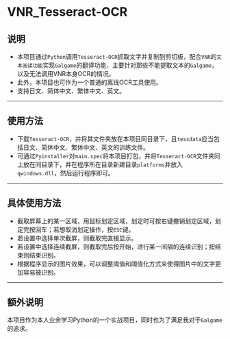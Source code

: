#  VNR_Tesseract-OCR

## 说明

- 本项目通过`Python`调用`Tesseract-OCR`抓取文字并复制到剪切板，配合`VNR`的`文本阅读功能`实现`Galgame`的翻译功能，主要针对那些不能提取文本的`Galgame`，以及无法调用VNR本身OCR的情况。
- 此外，本项目也可作为一个普通的离线OCR工具使用。
- 支持日文、简体中文、繁体中文、英文。

---

## 使用方法

-  下载`Tesseract-OCR`，并将其文件夹放在本项目同目录下，且`tessdata`应当包括日文、简体中文、繁体中文、英文的训练文件。
- 可通过`Pyinstaller`对`main.spec`将本项目打包，并将`Tesseract-OCR`文件夹同上放在同目录下，并在程序所在目录新建目录`platforms`并放入`qwindows.dll`，然后运行程序即可。

---

## 具体使用方法

- 截取屏幕上的某一区域，用鼠标划定区域，划定时可按右键撤销划定区域，划定完按回车；若想取消划定操作，按`ESC`键。
- 若设置中选择单次截屏，则截取完直接显示。
- 若设置中选择连续截屏，则截取完后按开始，进行某一间隔的连续识别；按结束则结束识别。
- 根据程序显示的图片效果，可以调整阈值和阈值化方式来使得图片中的文字更加容易被识别。

---

## 额外说明

本项目作为本人业余学习Python的一个实战项目，同时也为了满足我对于`Galgame`的追求。